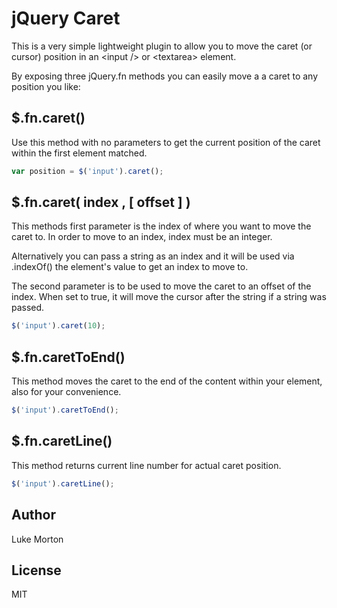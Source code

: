 # jQuery Caret

This is a very simple lightweight plugin to allow you to move the
caret (or cursor) position in an &lt;input /&gt; or &lt;textarea&gt;
element.

By exposing three jQuery.fn methods you can easily move a a caret to
any position you like:

## $.fn.caret()

Use this method with no parameters to get the current position of the
caret within the first element matched.

```javascript
var position = $('input').caret();
```

## $.fn.caret( index , [ offset ] )

This methods first parameter is the index of where you want to move
the caret to. In order to move to an index, index must be an integer.

Alternatively you can pass a string as an index and it will be used
via .indexOf() the element's value to get an index to move to.

The second parameter is to be used to move the caret to an offset of
the index. When set to true, it will move the cursor after the string
if a string was passed.

```javascript
$('input').caret(10);
```

## $.fn.caretToEnd()

This method moves the caret to the end of the content within your
element, also for your convenience.

```javascript
$('input').caretToEnd();
```

## $.fn.caretLine()

This method returns current line number for actual caret position.

```javascript
$('input').caretLine();
```

## Author

Luke Morton

## License

MIT